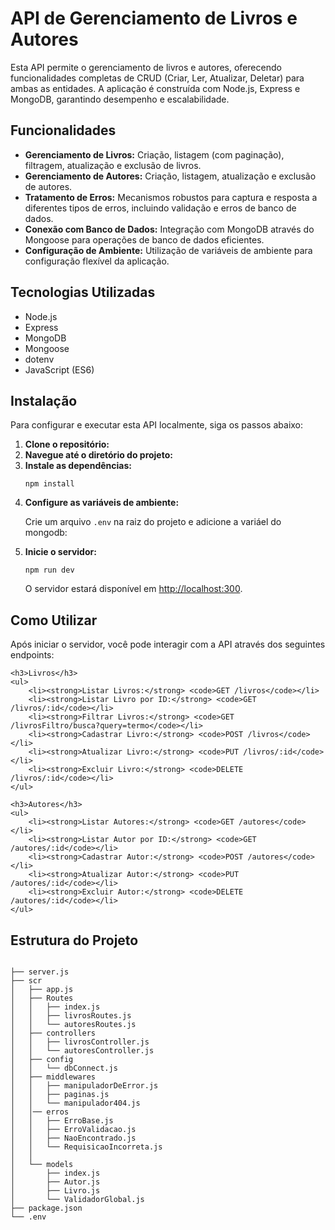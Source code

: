 <div class="section">
    <h1>API de Gerenciamento de Livros e Autores</h1>
    <p>Esta API permite o gerenciamento de livros e autores, oferecendo funcionalidades completas de CRUD (Criar, Ler,
        Atualizar, Deletar) para ambas as entidades. A aplicação é construída com Node.js, Express e MongoDB, garantindo
        desempenho e escalabilidade.</p>
</div>

<div class="section">
<h2>Funcionalidades</h2>
<ul>
    <li><strong>Gerenciamento de Livros:</strong> Criação, listagem (com paginação), filtragem, atualização e
        exclusão de livros.</li>
    <li><strong>Gerenciamento de Autores:</strong> Criação, listagem, atualização e exclusão de autores.</li>
    <li><strong>Tratamento de Erros:</strong> Mecanismos robustos para captura e resposta a diferentes tipos de
        erros, incluindo validação e erros de banco de dados.</li>
    <li><strong>Conexão com Banco de Dados:</strong> Integração com MongoDB através do Mongoose para operações de
        banco de dados eficientes.</li>
    <li><strong>Configuração de Ambiente:</strong> Utilização de variáveis de ambiente para configuração flexível da
        aplicação.</li>
</ul>
</div>

<div class="section">
    <h2>Tecnologias Utilizadas</h2>
    <ul>
        <li><span class="badge">Node.js</span></li>
        <li><span class="badge">Express</span></li>
        <li><span class="badge">MongoDB</span></li>
        <li><span class="badge">Mongoose</span></li>
        <li><span class="badge">dotenv</span></li>
        <li><span class="badge">JavaScript (ES6)</span></li>
    </ul>
</div>

<div class="section">
    <h2>Instalação</h2>
    <p>Para configurar e executar esta API localmente, siga os passos abaixo:</p>
    <ol>
        <li><strong>Clone o repositório:</strong>
        </li>
        <li><strong>Navegue até o diretório do projeto:</strong>
        </li>
        <li><strong>Instale as dependências:</strong>
            <pre><code>npm install</code></pre>
        </li>
        <li><strong>Configure as variáveis de ambiente:</strong>
            <p>Crie um arquivo <code>.env</code> na raiz do projeto e adicione a variáel do mongodb:</p>
        </li>
        <li><strong>Inicie o servidor:</strong>
            <pre><code>npm run dev</code></pre>
            <p>O servidor estará disponível em <a href="http://localhost:300">http://localhost:300</a>.</p>
        </li>
    </ol>
</div>

<div class="section">
    <h2>Como Utilizar</h2>
    <p>Após iniciar o servidor, você pode interagir com a API através dos seguintes endpoints:</p>

    <h3>Livros</h3>
    <ul>
        <li><strong>Listar Livros:</strong> <code>GET /livros</code></li>
        <li><strong>Listar Livro por ID:</strong> <code>GET /livros/:id</code></li>
        <li><strong>Filtrar Livros:</strong> <code>GET /livrosFiltro/busca?query=termo</code></li>
        <li><strong>Cadastrar Livro:</strong> <code>POST /livros</code></li>
        <li><strong>Atualizar Livro:</strong> <code>PUT /livros/:id</code></li>
        <li><strong>Excluir Livro:</strong> <code>DELETE /livros/:id</code></li>
    </ul>

    <h3>Autores</h3>
    <ul>
        <li><strong>Listar Autores:</strong> <code>GET /autores</code></li>
        <li><strong>Listar Autor por ID:</strong> <code>GET /autores/:id</code></li>
        <li><strong>Cadastrar Autor:</strong> <code>POST /autores</code></li>
        <li><strong>Atualizar Autor:</strong> <code>PUT /autores/:id</code></li>
        <li><strong>Excluir Autor:</strong> <code>DELETE /autores/:id</code></li>
    </ul>
</div>

<div class="section">
    <h2>Estrutura do Projeto</h2>
    <pre><code>
├── server.js
├── scr
│   ├── app.js
│   ├── Routes
│   │   ├── index.js
│   │   ├── livrosRoutes.js
│   │   └── autoresRoutes.js
│   ├── controllers
│   │   ├── livrosController.js
│   │   └── autoresController.js
│   ├── config
│   │   └── dbConnect.js
│   ├── middlewares
│   │   ├── manipuladorDeError.js
│   │   ├── paginas.js
│   │   └── manipulador404.js
│   │── erros
│   │   ├── ErroBase.js
│   │   ├── ErroValidacao.js
│   │   ├── NaoEncontrado.js
│   │   └── RequisicaoIncorreta.js
│   │
│   └── models
│       ├── index.js
│       ├── Autor.js
│       ├── Livro.js
│       └── ValidadorGlobal.js
├── package.json
└── .env
        </code></pre>
</div>